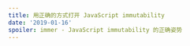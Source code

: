 ```yaml
---
title: 用正确的方式打开 JavaScript immutability
date: '2019-01-16'
spoiler: immer - JavaScript immutability 的正确姿势
---
```

